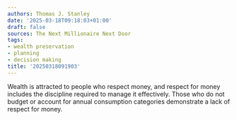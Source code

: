 ```yaml
---
authors: Thomas J. Stanley
date: '2025-03-18T09:18:03+01:00'
draft: false
sources: The Next Millionaire Next Door
tags:
- wealth preservation
- planning
- decision making
title: '20250318091903'
---
```


Wealth is attracted to people who respect money, and respect for money includes the discipline required to manage it
effectively. Those who do not budget or account for annual consumption categories demonstrate a lack of respect for
money.